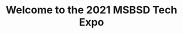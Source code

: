 ---
title: "Welcome to the 2021 MSBSD Tech Expo"
embeds: 
    - url: 'n-mkEMfoqtM'
      type: 'yt'
---